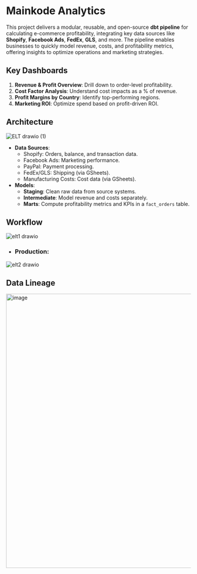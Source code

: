 # Mainkode Analytics

This project delivers a modular, reusable, and open-source **dbt pipeline** for calculating e-commerce profitability, integrating key data sources like **Shopify**, **Facebook Ads**, **FedEx**, **GLS**, and more. The pipeline enables businesses to quickly model revenue, costs, and profitability metrics, offering insights to optimize operations and marketing strategies.  

## Key Dashboards  
1. **Revenue & Profit Overview**: Drill down to order-level profitability.  
2. **Cost Factor Analysis**: Understand cost impacts as a % of revenue.  
3. **Profit Margins by Country**: Identify top-performing regions.  
4. **Marketing ROI**: Optimize spend based on profit-driven ROI.  

## Architecture


![ELT drawio (1)](https://github.com/user-attachments/assets/aca71b55-cffd-4d71-8186-ed3f373b42ba)
- **Data Sources**:  
  - Shopify: Orders, balance, and transaction data.  
  - Facebook Ads: Marketing performance.  
  - PayPal: Payment processing.  
  - FedEx/GLS: Shipping (via GSheets).  
  - Manufacturing Costs: Cost data (via GSheets).
- **Models**:  
  - **Staging**: Clean raw data from source systems.  
  - **Intermediate**: Model revenue and costs separately.  
  - **Marts**: Compute profitability metrics and KPIs in a `fact_orders` table.
## Workflow
![elt1 drawio](https://github.com/user-attachments/assets/0b837175-70e9-47d3-a2c7-37afeaafed61)
- ### Production:

![elt2 drawio](https://github.com/user-attachments/assets/9d13a89a-44b2-47c4-a5fd-7ae88323190d)


## Data Lineage
<img width="746" alt="image" src="https://github.com/user-attachments/assets/4378e864-49c2-4cff-ae2a-ff7ed2b8550b" />
